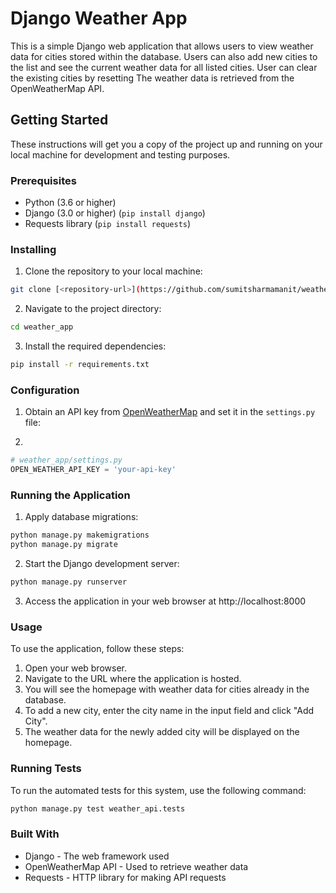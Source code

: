 # Django Weather App

This is a simple Django web application that allows users to view weather data for cities stored within the database. 
Users can also add new cities to the list and see the current weather data for all listed cities. 
User can clear the existing cities by resetting
The weather data is retrieved from the OpenWeatherMap API.

## Getting Started

These instructions will get you a copy of the project up and running on your local machine for development and testing purposes.

### Prerequisites

- Python (3.6 or higher)
- Django (3.0 or higher) (`pip install django`)
- Requests library (`pip install requests`)

### Installing

1. Clone the repository to your local machine:

```bash
git clone [<repository-url>](https://github.com/sumitsharmamanit/weatherapp.git)
```


2. Navigate to the project directory:

```bash
cd weather_app
```


3. Install the required dependencies:

```bash
pip install -r requirements.txt
```

### Configuration

1. Obtain an API key from [OpenWeatherMap](https://openweathermap.org/api) and set it in the `settings.py` file:

2. 
```python
# weather_app/settings.py
OPEN_WEATHER_API_KEY = 'your-api-key'
```

### Running the Application
1. Apply database migrations:
```python
python manage.py makemigrations
python manage.py migrate
```

2. Start the Django development server:
```python 
python manage.py runserver
```

3. Access the application in your web browser at http://localhost:8000

### Usage
To use the application, follow these steps:

1. Open your web browser.
2. Navigate to the URL where the application is hosted.
3. You will see the homepage with weather data for cities already in the database.
4. To add a new city, enter the city name in the input field and click "Add City".
5. The weather data for the newly added city will be displayed on the homepage.

### Running Tests
To run the automated tests for this system, use the following command:
```python
python manage.py test weather_api.tests
```

### Built With
- Django - The web framework used
- OpenWeatherMap API - Used to retrieve weather data
- Requests - HTTP library for making API requests

